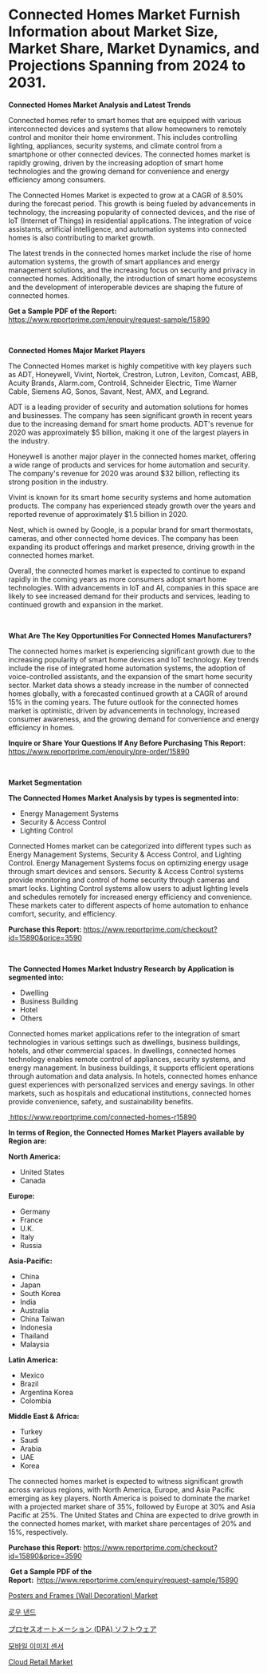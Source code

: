 <p><h1>Connected Homes Market Furnish Information about Market Size, Market Share, Market Dynamics, and Projections Spanning from 2024 to 2031.</h1></p><p><strong>Connected Homes Market Analysis and Latest Trends</strong></p>
<p><p>Connected homes refer to smart homes that are equipped with various interconnected devices and systems that allow homeowners to remotely control and monitor their home environment. This includes controlling lighting, appliances, security systems, and climate control from a smartphone or other connected devices. The connected homes market is rapidly growing, driven by the increasing adoption of smart home technologies and the growing demand for convenience and energy efficiency among consumers.</p><p>The Connected Homes Market is expected to grow at a CAGR of 8.50% during the forecast period. This growth is being fueled by advancements in technology, the increasing popularity of connected devices, and the rise of IoT (Internet of Things) in residential applications. The integration of voice assistants, artificial intelligence, and automation systems into connected homes is also contributing to market growth.</p><p>The latest trends in the connected homes market include the rise of home automation systems, the growth of smart appliances and energy management solutions, and the increasing focus on security and privacy in connected homes. Additionally, the introduction of smart home ecosystems and the development of interoperable devices are shaping the future of connected homes.</p></p>
<p><strong>Get a Sample PDF of the Report:&nbsp;</strong> <a href="https://www.reportprime.com/enquiry/request-sample/15890">https://www.reportprime.com/enquiry/request-sample/15890</a></p>
<p>&nbsp;</p>
<p><strong>Connected Homes Major Market Players</strong></p>
<p><p>The Connected Homes market is highly competitive with key players such as ADT, Honeywell, Vivint, Nortek, Crestron, Lutron, Leviton, Comcast, ABB, Acuity Brands, Alarm.com, Control4, Schneider Electric, Time Warner Cable, Siemens AG, Sonos, Savant, Nest, AMX, and Legrand.</p><p>ADT is a leading provider of security and automation solutions for homes and businesses. The company has seen significant growth in recent years due to the increasing demand for smart home products. ADT's revenue for 2020 was approximately $5 billion, making it one of the largest players in the industry.</p><p>Honeywell is another major player in the connected homes market, offering a wide range of products and services for home automation and security. The company's revenue for 2020 was around $32 billion, reflecting its strong position in the industry.</p><p>Vivint is known for its smart home security systems and home automation products. The company has experienced steady growth over the years and reported revenue of approximately $1.5 billion in 2020.</p><p>Nest, which is owned by Google, is a popular brand for smart thermostats, cameras, and other connected home devices. The company has been expanding its product offerings and market presence, driving growth in the connected homes market.</p><p>Overall, the connected homes market is expected to continue to expand rapidly in the coming years as more consumers adopt smart home technologies. With advancements in IoT and AI, companies in this space are likely to see increased demand for their products and services, leading to continued growth and expansion in the market.</p></p>
<p>&nbsp;</p>
<p><strong>What Are The Key Opportunities For Connected Homes Manufacturers?</strong></p>
<p><p>The connected homes market is experiencing significant growth due to the increasing popularity of smart home devices and IoT technology. Key trends include the rise of integrated home automation systems, the adoption of voice-controlled assistants, and the expansion of the smart home security sector. Market data shows a steady increase in the number of connected homes globally, with a forecasted continued growth at a CAGR of around 15% in the coming years. The future outlook for the connected homes market is optimistic, driven by advancements in technology, increased consumer awareness, and the growing demand for convenience and energy efficiency in homes.</p></p>
<p><strong>Inquire or Share Your Questions If Any Before Purchasing This Report:</strong> <a href="https://www.reportprime.com/enquiry/pre-order/15890">https://www.reportprime.com/enquiry/pre-order/15890</a></p>
<p>&nbsp;</p>
<p><strong>Market Segmentation</strong></p>
<p><strong>The Connected Homes Market Analysis by types is segmented into:</strong></p>
<p><ul><li>Energy Management Systems</li><li>Security & Access Control</li><li>Lighting Control</li></ul></p>
<p><p>Connected Homes market can be categorized into different types such as Energy Management Systems, Security & Access Control, and Lighting Control. Energy Management Systems focus on optimizing energy usage through smart devices and sensors. Security & Access Control systems provide monitoring and control of home security through cameras and smart locks. Lighting Control systems allow users to adjust lighting levels and schedules remotely for increased energy efficiency and convenience. These markets cater to different aspects of home automation to enhance comfort, security, and efficiency.</p></p>
<p><strong>Purchase this Report:&nbsp;</strong><a href="https://www.reportprime.com/checkout?id=15890&price=3590">https://www.reportprime.com/checkout?id=15890&price=3590</a></p>
<p>&nbsp;</p>
<p><strong>The Connected Homes Market Industry Research by Application is segmented into:</strong></p>
<p><ul><li>Dwelling</li><li>Business Building</li><li>Hotel</li><li>Others</li></ul></p>
<p><p>Connected homes market applications refer to the integration of smart technologies in various settings such as dwellings, business buildings, hotels, and other commercial spaces. In dwellings, connected homes technology enables remote control of appliances, security systems, and energy management. In business buildings, it supports efficient operations through automation and data analysis. In hotels, connected homes enhance guest experiences with personalized services and energy savings. In other markets, such as hospitals and educational institutions, connected homes provide convenience, safety, and sustainability benefits.</p></p>
<p><a href="https://www.reportprime.com/connected-homes-r15890">&nbsp;https://www.reportprime.com/connected-homes-r15890</a></p>
<p><strong>In terms of Region, the Connected Homes Market Players available by Region are:</strong></p>
<p>
    <p> <strong> North America: </strong>
        <ul>
            <li>United States</li>
            <li>Canada</li>
        </ul>
        </p> 
    <p> <strong> Europe: </strong>
        <ul>
            <li>Germany</li>
            <li>France</li>
            <li>U.K.</li>
            <li>Italy</li>
            <li>Russia</li>
        </ul>
        </p> 
    <p> <strong> Asia-Pacific: </strong>
        <ul>
            <li>China</li>
            <li>Japan</li>
            <li>South Korea</li>
            <li>India</li>
            <li>Australia</li>
            <li>China Taiwan</li>
            <li>Indonesia</li>
            <li>Thailand</li>
            <li>Malaysia</li>
        </ul>
        </p> 
    <p> <strong> Latin America: </strong>
        <ul>
            <li>Mexico</li>
            <li>Brazil</li>
            <li>Argentina Korea</li>
            <li>Colombia</li>
        </ul>
        </p> 
    <p> <strong> Middle East & Africa: </strong>
        <ul>
            <li>Turkey</li>
            <li>Saudi</li>
            <li>Arabia</li>
            <li>UAE</li>
            <li>Korea</li>
        </ul>
    </p>
    </p>
<p><p>The connected homes market is expected to witness significant growth across various regions, with North America, Europe, and Asia Pacific emerging as key players. North America is poised to dominate the market with a projected market share of 35%, followed by Europe at 30% and Asia Pacific at 25%. The United States and China are expected to drive growth in the connected homes market, with market share percentages of 20% and 15%, respectively.</p></p>
<p><strong>Purchase this Report: </strong><a href="https://www.reportprime.com/checkout?id=15890&price=3590">https://www.reportprime.com/checkout?id=15890&price=3590</a></p>
<p>&nbsp;<strong>Get a Sample PDF of the Report:&nbsp;&nbsp;</strong><a href="https://www.reportprime.com/enquiry/request-sample/15890">https://www.reportprime.com/enquiry/request-sample/15890</a></p>
<p><strong></strong></p>
<p><p><a href="https://issuu.com/reportprime-2/docs/posters-and-frames-wall-decoration-market-size-203">Posters and Frames (Wall Decoration) Market</a></p><p><a href="https://github.com/khytkeqagplkzqvh/Market-Research-Report-List-2/blob/main/968540676478.md">로우 낸드</a></p><p><a href="https://github.com/bucuel854722/Market-Research-Report-List-2/blob/main/348725082073.md">プロセスオートメーション (DPA) ソフトウェア</a></p><p><a href="https://github.com/TimmyMann6767/Market-Research-Report-List-1/blob/main/152950076479.md">모바일 이미지 센서</a></p><p><a href="https://github.com/fiixsa/Market-Research-Report-List-2/blob/main/cloud-retail-market.md">Cloud Retail Market</a></p></p>